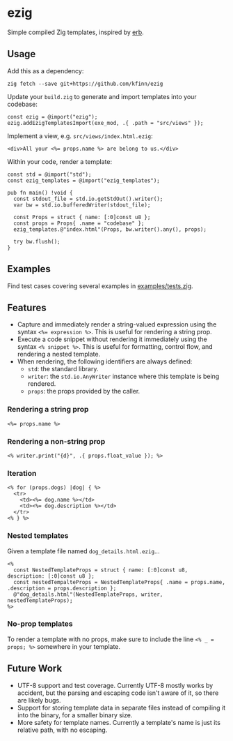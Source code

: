 # ezig

Simple compiled Zig templates, inspired by [erb](https://github.com/ruby/erb).

## Usage

Add this as a dependency:

```
zig fetch --save git+https://github.com/kfinn/ezig
```

Update your `build.zig` to generate and import templates into your codebase:

```
const ezig = @import("ezig");
ezig.addEzigTemplatesImport(exe_mod, .{ .path = "src/views" });
```

Implement a view, e.g. `src/views/index.html.ezig`:

```
<div>All your <%= props.name %> are belong to us.</div>
```

Within your code, render a template:

```
const std = @import("std");
const ezig_templates = @import("ezig_templates");

pub fn main() !void {
  const stdout_file = std.io.getStdOut().writer();
  var bw = std.io.bufferedWriter(stdout_file);

  const Props = struct { name: [:0]const u8 };
  const props = Props{ .name = "codebase" };
  ezig_templates.@"index.html"(Props, bw.writer().any(), props);

  try bw.flush();
}
```

## Examples

Find test cases covering several examples in [examples/tests.zig](./examples/tests.zig).

## Features

- Capture and immediately render a string-valued expression using the syntax `<%= expression %>`. This is useful for rendering a string prop.
- Execute a code snippet without rendering it immediately using the syntax `<% snippet %>`. This is useful for formatting, control flow, and rendering a nested template.
- When rendering, the following identifiers are always defined:
  - `std`: the standard library.
  - `writer`: the `std.io.AnyWriter` instance where this template is being rendered.
  - `props`: the props provided by the caller.

### Rendering a string prop

`<%= props.name %>`

### Rendering a non-string prop

`<% writer.print("{d}", .{ props.float_value }); %>`

### Iteration

```
<% for (props.dogs) |dog| { %>
  <tr>
    <td><%= dog.name %></td>
    <td><%= dog.description %></td>
  </tr>
<% } %>
```

### Nested templates

Given a template file named `dog_details.html.ezig`...

```
<%
  const NestedTemplateProps = struct { name: [:0]const u8, description: [:0]const u8 };
  const nestedTempalteProps = NestedTemplateProps{ .name = props.name, .description = props.description };
  @"dog_details.html"(NestedTemplateProps, writer, nestedTemplateProps);
%>
```

### No-prop templates

To render a template with no props, make sure to include the line `<% _ = props; %>` somewhere in your template.


## Future Work

- UTF-8 support and test coverage. Currently UTF-8 mostly works by accident, but the parsing and escaping code isn't aware of it, so there are likely bugs.
- Support for storing template data in separate files instead of compiling it into the binary, for a smaller binary size.
- More safety for template names. Currently a template's name is just its relative path, with no escaping.
